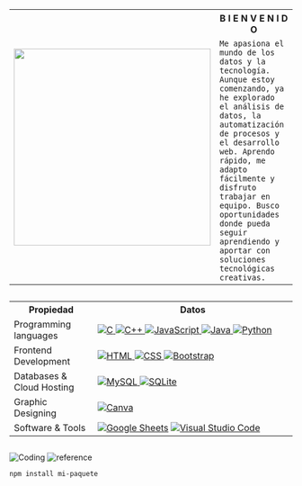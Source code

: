 
<table>
      <tr>
            <th rowspan="2" >
             <img src="https://media1.giphy.com/media/v1.Y2lkPTc5MGI3NjExZ3V3cmxiN3hjZ3A3cGpienlnYmJpcGtkbjJ4ZDJxcTA0bTh1aHQxbyZlcD12MV9pbnRlcm5hbF9naWZfYnlfaWQmY3Q9Zw/NXnTlsbJ1cgK5mcQiU/giphy.gif" width="350">
            </th>
            <th width="650" height="50">B I E N V E N I D O</th>
      </tr>
      <tr>
            <td>
                  <code>Me apasiona el mundo de los datos y la tecnología. Aunque estoy comenzando, ya he explorado el análisis de datos, la automatización de procesos y el desarrollo web. Aprendo rápido, me adapto fácilmente y disfruto trabajar en equipo. Busco oportunidades donde pueda seguir aprendiendo y aportar con soluciones tecnológicas creativas.</code>
            </td>
      </tr>
</table>

##

<table>
      <tr>
            <th width="200">Propiedad</th>
            <th width="900" >Datos</th>
      </tr>
      <tr>
            <td>Programming languages</td>
            <td>
                  <a href="https://www.cprogramming.com/" target="_blank"> 
                        <img alt="C" src="https://img.shields.io/badge/C%20-%232370ED.svg?logo=c&logoColor=white">
                  </a>
                  <a href="https://www.w3schools.com/cpp/" target="_blank"> 
                        <img alt="C++" src="https://img.shields.io/badge/C++%20-%2300599C.svg?logo=c%2B%2B&logoColor=white">
                  </a>
                  <a href="https://developer.mozilla.org/en-US/docs/Web/JavaScript" target="_blank"> 
                        <img alt="JavaScript" src="https://img.shields.io/badge/JavaScript%20-%23F7DF1E.svg?logo=javascript&logoColor=black">
                  </a>
                  <a href="https://www.java.com" target="_blank"> 
                        <img alt="Java" src="https://img.shields.io/badge/Java-%23007396.svg?logo=java&logoColor=white">
                  </a>         
                  <a href="https://www.python.org" target="_blank">
                        <img alt="Python" src="https://img.shields.io/badge/Python%20-%2314354C.svg?logo=python&logoColor=white">
            </td>
      </tr>
      <tr>
            <td>Frontend Development</td>
            <td>
                  <a href="https://www.w3.org/html/" target="_blank"> 
                        <img alt="HTML" src="https://img.shields.io/badge/HTML5%20-%23E34F26.svg?logo=html5&logoColor=white">
                  </a>   
                  <a href="https://www.w3schools.com/css/" target="_blank">
                        <img alt="CSS" src="https://img.shields.io/badge/CSS%20-%231572B6.svg?logo=css3&logoColor=white">
                  </a> 
                  <a href="https://getbootstrap.com" target="_blank"> 
                        <img alt="Bootstrap" src="https://img.shields.io/badge/Bootstrap-%23563D7C.svg?style=flat&logo=bootstrap&logoColor=white"/>
                  </a>
            </td>
      </tr>
      <tr>
            <td>Databases & Cloud Hosting</td>
            <td>
                  <a href="https://www.mysql.com/">
                        <img alt="MySQL" src="https://img.shields.io/badge/MySQL-%2300f.svg?style=flat&llogo=mysql&logoColor=white">
                  </a>
                  <a href="https://www.sqlite.org/">
                        <img alt="SQLite" src ="https://img.shields.io/badge/sqlite-%2307405e.svg?style=flat&logo=sqlite&logoColor=white"/>
                  </a>
            </td>
      </tr>
      <tr>
            <td>Graphic Designing</td>
            <td>
                  <a href="#">
                        <img alt="Canva" src="https://img.shields.io/badge/Canva-%2300C4CC.svg?style=flat&logo=Canva&logoColor=white"/>
                  </a>
            </td>
      </tr>
      <tr>
            <td>Software & Tools</td>
            <td>
                  <a href="#"><img alt="Google Sheets" src="https://img.shields.io/badge/Google%20Sheets%20-%2334A853.svg?logo=google%20sheets&logoColor=white"></a>
                  <a href="#"><img alt="Visual Studio Code" src="https://img.shields.io/badge/Visual%20Studio%20Code-0078d7.svg?logo=visual-studio-code&logoColor=white"></a>
            </td>
      </tr>
</table>

##

![Coding](https://media3.giphy.com/media/v1.Y2lkPTc5MGI3NjExZ3JmNmIwcXI4cXdkOHgxdmQ3ZjhudzV0bzFvYnV1ZjUxcTBoeGppMyZlcD12MV9pbnRlcm5hbF9naWZfYnlfaWQmY3Q9Zw/2ZsmHUWecHSlqXLAyi/giphy.gif)
![reference](https://images.pexels.com/photos/33929358/pexels-photo-33929358.jpeg)




  <code>npm install mi-paquete</code>


<!--
https://media1.giphy.com/media/v1.Y2lkPTc5MGI3NjExZ3V3cmxiN3hjZ3A3cGpienlnYmJpcGtkbjJ4ZDJxcTA0bTh1aHQxbyZlcD12MV9pbnRlcm5hbF9naWZfYnlfaWQmY3Q9Zw/NXnTlsbJ1cgK5mcQiU/giphy.gif
https://media3.giphy.com/media/v1.Y2lkPTc5MGI3NjExZ3JmNmIwcXI4cXdkOHgxdmQ3ZjhudzV0bzFvYnV1ZjUxcTBoeGppMyZlcD12MV9pbnRlcm5hbF9naWZfYnlfaWQmY3Q9Zw/2ZsmHUWecHSlqXLAyi/giphy.gif
height (alto) - width (ancho)
-->
